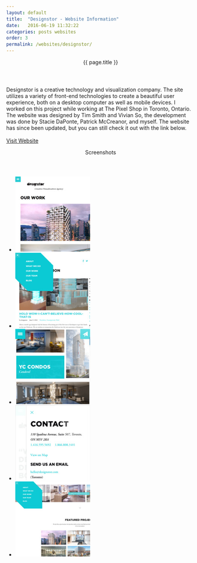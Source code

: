```yaml
---
layout: default
title:  "Designstor - Website Information"
date:   2016-06-19 11:32:22
categories: posts websites
order: 3
permalink: /websites/designstor/
---
```

<div class="box">
  <header>{{ page.title }}</header>
  <div class="inner">
    <p>
      Designstor is a creative technology and visualization company. The site utilizes a variety of front-end technologies to create a beautiful user experience, both on a desktop computer as well as mobile devices. I worked on this project while working at The Pixel Shop in Toronto, Ontario. The website was designed by Tim Smith and Vivian So, the development was done by Stacie DaPonte, Patrick McCreanor, and myself. The website has since been updated, but you can still check it out with the link below.<br>
      <br>
      <a href="http://designstor.com/">Visit Website</a>
    </p>
  </div>
</div>

<div class="box">
  <header>Screenshots</header>
  <div class="inner">
    <ul class="content-list">
      <li>
        <a href="">
          <img src="/src/img/website-screens-square/designstor.jpg">
        </a>
      </li>
      <li>
        <a href="">
          <img src="/src/img/website-screens-square/designstor-tablet.jpg">
        </a>
      </li>
      <li>
        <a href="">
          <img src="/src/img/website-screens-square/designstor-mobile.jpg">
        </a>
      </li>
      <li>
        <a href="">
          <img src="/src/img/website-screens-square/designstor-mobile2.jpg">
        </a>
      </li>
      <li>
        <a href="">
          <img src="/src/img/website-screens-square/designstor-featured.jpg">
        </a>
      </li>
    </ul>
  </div>
</div>